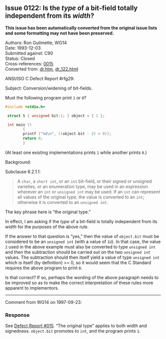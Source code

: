 ## Issue 0122: Is the *type* of a bit-field totally independent from its *width*?

**This issue has been automatically converted from the original issue lists and some formatting may not have been preserved.**

Authors: Ron Guilmette, WG14  
Date: 1993-12-03  
Submitted against: C90  
Status: Closed  
Cross-references: [0015](issue0015.md)  
Converted from: [dr.htm](https://www.open-std.org/jtc1/sc22/wg14/www/docs/dr.htm), [dr_122.html](https://www.open-std.org/jtc1/sc22/wg14/www/docs/dr_122.html)

ANSI/ISO C Defect Report #rfg29:

Subject: Conversion/widening of bit-fields.

Must the following program print `1` or `0`?

```c
#include <stdio.h>

 struct S { unsigned bit:1; } object = { 1 };

 int main ()
        {
        printf ("%d\n", ((object.bit - 2) < 0));
        return 0;
        }
```

(At least one existing implementations prints `1` while another prints `0`.)

Background:

Subclause 6.2.1.1:

> A `char`, a `short int`, or an `int` bit-field, or their signed or unsigned
> varieties, or an enumeration type, may be used in an expression wherever an
> `int` or `unsigned int` may be used. If an `int` can represent all values of the
> original type, the value is converted to an `int`; otherwise it is converted to
> an `unsigned int`.

The key phrase here is “the original type.”

In effect, I am asking if the *type* of a bit-field is totally independent from
its *width* for the purposes of the above rule.

If the answer to that question is “yes,” then the value of `object.bit` must be
considered to be an `unsigned int` (with a value of `1U`). In that case, the
value `2` used in the above example must also be converted to type `unsigned
int` and then the subtraction should be carried out on the two `unsigned int`
values. The subtraction should then itself yield a value of type `unsigned int`
which is itself (by definition) \>\= 0, so it would seem that the C Standard
requires the above program to print `0`.

Is that correct? If so, perhaps the wording of the above paragraph needs to be
improved so as to make the correct interpretation of these rules more apparent
to implementors.

---

Comment from WG14 on 1997-09-23:

### Response

See [Defect Report #015](issue0015.md). “The original type” applies to both width
and signedness. `object.bit` promotes to `int`, and the program prints `1`.
